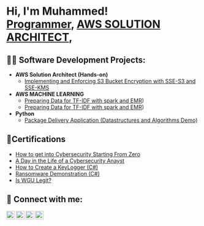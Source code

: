 <h1>Hi, I'm Muhammed! <br/><a href="https://github.com/joshmadakor1">Programmer</a>, <a href="https://www.linkedin.com/in/joshmadakor/">AWS SOLUTION ARCHITECT</a>,
  
<h2>👨‍💻 Software Development Projects:</h2>

- <b>AWS Solution Architect (Hands-on)</b>
  - [Implementing and Enforcing S3 Bucket Encryption with SSE-S3 and SSE-KMS](https://github.com/Mmunabau/-Implementing-S3-Bucket-Encryption-with-SSE-S3-and-SSE-KMS)
- <b>AWS MACHINE LEARNING </b>
  - [Preparing Data for TF-IDF with spark and EMR](https://github.com/Mmunabau/Preparing-TF-IDF-with-spark-and-EMR-studio/tree/main)) <b></b></i>
   - [Preparing Data for TF-IDF with spark and EMR](https://github.com/Mmunabau/Preparing-TF-IDF-with-spark-and-EMR-studio/tree/main)) <b></b></i>
- <b>Python</b>
  - [Package Delivery Application (Datastructures and Algorithms Demo)](https://github.com/joshmadakor1/Package-Delivery-Pathfinding-Algorithm)

<h2>📄Certifications</h2>

- [How to get into Cybersecurity Starting From Zero](https://www.youtube.com/watch?v=a83ASGn_V_s)
- [A Day in the Life of a Cybersecurity Anayst](https://www.youtube.com/watch?v=uHy3oM7NnoU)
- [How to Create a KeyLogger (C#)](https://www.youtube.com/watch?v=N-L9hklSlNk)
- [Ransomware Demonstration (C#)](https://www.youtube.com/watch?v=OfvdQeh79s0)
- [Is WGU Legit?](https://www.youtube.com/watch?v=E2MwRWxDBkA)

<h2> 🤳 Connect with me:</h2>

[<img align="left" alt="JoshMadakor | YouTube" width="22px" src="https://cdn.jsdelivr.net/npm/simple-icons@v3/icons/youtube.svg" />][youtube]
[<img align="left" alt="JoshMadakor | Twitter" width="22px" src="https://cdn.jsdelivr.net/npm/simple-icons@v3/icons/twitter.svg" />][twitter]
[<img align="left" alt="JoshMadakor | LinkedIn" width="22px" src="https://cdn.jsdelivr.net/npm/simple-icons@v3/icons/linkedin.svg" />][linkedin]
[<img align="left" alt="JoshMadakor | Instagram" width="22px" src="https://cdn.jsdelivr.net/npm/simple-icons@v3/icons/instagram.svg" />][instagram]

[twitter]: https://twitter.com/joshmadakor
[youtube]: https://www.youtube.com/c/joshmadakor
[instagram]: https://www.instagram.com/joshmadakor/
[linkedin]: https://linkedin.com/in/joshmadakor

<!--
**joshmadakor1/joshmadakor1** is a ✨ _special_ ✨ repository because its `README.md` (this file) appears on your GitHub profile.

Here are some ideas to get you started:

- 🔭 I’m currently working on ...
- 🌱 I’m currently learning ...
- 👯 I’m looking to collaborate on ...
- 🤔 I’m looking for help with ...
- 💬 Ask me about ...
- 📫 How to reach me: ...
- 😄 Pronouns: ...
- ⚡ Fun fact: ...
-->
